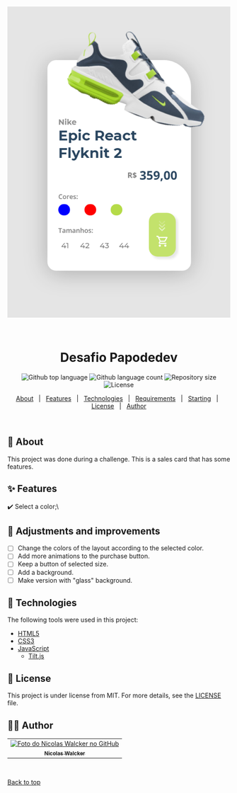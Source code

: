 <div align="center" id="top"> 
  <img src="./assets/img/imagem-readme.png" alt="Desafio Papodedev"/>
  
  &#xa0;
  
  <!-- <a href="https://desafiopapodedev.netlify.app">Demo</a> -->
</div>
  
<h1 align="center">Desafio Papodedev</h1>
  
<p align="center">
  <img alt="Github top language" src="https://img.shields.io/github/languages/top/nicolaswalcker/desafio-papodedev?color=56BEB8">
  
  <img alt="Github language count" src="https://img.shields.io/github/languages/count/nicolaswalcker/desafio-papodedev?color=56BEB8">
  
  <img alt="Repository size" src="https://img.shields.io/github/repo-size/nicolaswalcker/desafio-papodedev?color=56BEB8">
  
  <img alt="License" src="https://img.shields.io/github/license/nicolaswalcker/desafio-papodedev?color=56BEB8">
  
  <!-- <img alt="Github issues" src="https://img.shields.io/github/issues/{{YOUR_GITHUB_USERNAME}}/desafio-papodedev?color=56BEB8" /> -->
  
  <!-- <img alt="Github forks" src="https://img.shields.io/github/forks/{{YOUR_GITHUB_USERNAME}}/desafio-papodedev?color=56BEB8" /> -->
  
  <!-- <img alt="Github stars" src="https://img.shields.io/github/stars/{{YOUR_GITHUB_USERNAME}}/desafio-papodedev?color=56BEB8" /> -->
</p>
  
  
  
  
  
  
  
<p align="center">
  <a href="#dart-about">About</a> &#xa0; | &#xa0; 
  <a href="#sparkles-features">Features</a> &#xa0; | &#xa0;
  <a href="#rocket-technologies">Technologies</a> &#xa0; | &#xa0;
  <a href="#white_check_mark-requirements">Requirements</a> &#xa0; | &#xa0;
  <a href="#checkered_flag-starting">Starting</a> &#xa0; | &#xa0;
  <a href="#memo-license">License</a> &#xa0; | &#xa0;
  <a href="https://github.com/nicolaswalcker" target="_blank">Author</a>
</p>
  
<br>
  
##  :dart: About ##
  
  
This project was done during a challenge. This is a sales card that has some features.
  
##  :sparkles: Features ##
  
  
:heavy_check_mark: Select a color;\
  
##  :hammer: Adjustments and improvements
  
- [ ] Change the colors of the layout according to the selected color.
- [ ] Add more animations to the purchase button.
- [ ] Keep a button of selected size.
- [ ] Add a background.
- [ ] Make version with "glass" background.
  
##  :rocket: Technologies ##
  
  
The following tools were used in this project:
  
- [HTML5]( )
- [CSS3]( )
- [JavaScript]( )
  - [Tilt.js](https://gijsroge.github.io/tilt.js/ )
  
  
##  :memo: License ##
  
  
This project is under license from MIT. For more details, see the [LICENSE](LICENSE.md ) file.
  
  
##  👨‍💻 Author 
  
<table>
  <tr>
    <td align="center">
      <a href="https://github.com/nicolaswalcker">
        <img src="https://avatars.githubusercontent.com/u/50677753?s=460&u=33066dc02925123f3160651e430ec43ba90c684c&v=4" width="100px;" alt="Foto do Nicolas Walcker no GitHub"/><br>
        <sub>
          <b>Nicolas Walcker</b>
        </sub>
      </a>
    </td>
  </tr>
</table>
&#xa0;
  
<a href="#top">Back to top</a>
  